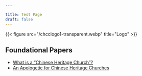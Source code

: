 ```yaml
---

title: Test Page
draft: false
---
```

{{< figure src="/chcclogo1-transparent.webp" title="Logo" >}}

## Foundational Papers
- [What is a “Chinese Heritage Church”?](/what)
- [An Apologetic for Chinese Heritage Churches](/apologetic)
